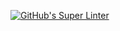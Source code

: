 [![GitHub's Super Linter](https://github.com/ICS20-Programming-MadeleineF/-Unit3-04-HTML-FarenheitCelsius/workflows/GitHub's%20Super%20Linter/badge.svg)](https://github.com/ICS20-Programming-MadeleineF/-Unit3-04-HTML-FarenheitCelsius/actions)